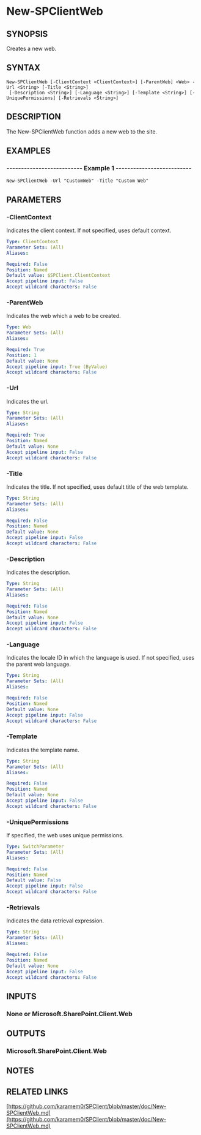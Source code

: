 # New-SPClientWeb

## SYNOPSIS
Creates a new web.

## SYNTAX

```
New-SPClientWeb [-ClientContext <ClientContext>] [-ParentWeb] <Web> -Url <String> [-Title <String>]
 [-Description <String>] [-Language <String>] [-Template <String>] [-UniquePermissions] [-Retrievals <String>]
```

## DESCRIPTION
The New-SPClientWeb function adds a new web to the site.

## EXAMPLES

### -------------------------- Example 1 --------------------------
```
New-SPClientWeb -Url "CustomWeb" -Title "Custom Web"
```

## PARAMETERS

### -ClientContext
Indicates the client context.
If not specified, uses default context.

```yaml
Type: ClientContext
Parameter Sets: (All)
Aliases: 

Required: False
Position: Named
Default value: $SPClient.ClientContext
Accept pipeline input: False
Accept wildcard characters: False
```

### -ParentWeb
Indicates the web which a web to be created.

```yaml
Type: Web
Parameter Sets: (All)
Aliases: 

Required: True
Position: 1
Default value: None
Accept pipeline input: True (ByValue)
Accept wildcard characters: False
```

### -Url
Indicates the url.

```yaml
Type: String
Parameter Sets: (All)
Aliases: 

Required: True
Position: Named
Default value: None
Accept pipeline input: False
Accept wildcard characters: False
```

### -Title
Indicates the title.
If not specified, uses default title of the web template.

```yaml
Type: String
Parameter Sets: (All)
Aliases: 

Required: False
Position: Named
Default value: None
Accept pipeline input: False
Accept wildcard characters: False
```

### -Description
Indicates the description.

```yaml
Type: String
Parameter Sets: (All)
Aliases: 

Required: False
Position: Named
Default value: None
Accept pipeline input: False
Accept wildcard characters: False
```

### -Language
Indicates the locale ID in which the language is used.
If not specified, uses
the parent web language.

```yaml
Type: String
Parameter Sets: (All)
Aliases: 

Required: False
Position: Named
Default value: None
Accept pipeline input: False
Accept wildcard characters: False
```

### -Template
Indicates the template name.

```yaml
Type: String
Parameter Sets: (All)
Aliases: 

Required: False
Position: Named
Default value: None
Accept pipeline input: False
Accept wildcard characters: False
```

### -UniquePermissions
If specified, the web uses unique permissions.

```yaml
Type: SwitchParameter
Parameter Sets: (All)
Aliases: 

Required: False
Position: Named
Default value: False
Accept pipeline input: False
Accept wildcard characters: False
```

### -Retrievals
Indicates the data retrieval expression.

```yaml
Type: String
Parameter Sets: (All)
Aliases: 

Required: False
Position: Named
Default value: None
Accept pipeline input: False
Accept wildcard characters: False
```

## INPUTS

### None or Microsoft.SharePoint.Client.Web

## OUTPUTS

### Microsoft.SharePoint.Client.Web

## NOTES

## RELATED LINKS

[https://github.com/karamem0/SPClient/blob/master/doc/New-SPClientWeb.md](https://github.com/karamem0/SPClient/blob/master/doc/New-SPClientWeb.md)


